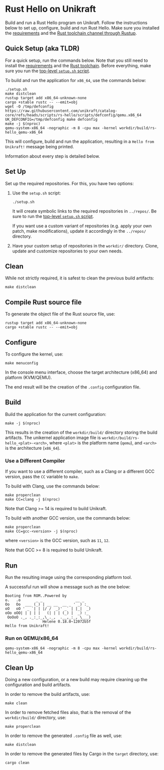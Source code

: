 # Rust Hello on Unikraft

Build and run a Rust Hello program on Unikraft.
Follow the instructions below to set up, configure, build and run Rust Hello.
Make sure you installed the [requirements](../README.md#requirements) and the [Rust toolchain channel through Rustup](https://www.rust-lang.org/tools/install).

## Quick Setup (aka TLDR)

For a quick setup, run the commands below.
Note that you still need to install the [requirements](../README.md#requirements) and the [Rust toolchain](https://www.rust-lang.org/tools/install).
Before everything, make sure you run the [top-level `setup.sh` script](../setup.sh).

To build and run the application for `x86_64`, use the commands below:

```console
./setup.sh
make distclean
rustup target add x86_64-unknown-none
cargo +stable rustc -- --emit=obj
wget -O /tmp/defconfig https://raw.githubusercontent.com/unikraft/catalog-core/refs/heads/scripts/rs-hello/scripts/defconfig/qemu.x86_64
UK_DEFCONFIG=/tmp/defconfig make defconfig
make -j $(nproc)
qemu-system-x86_64 -nographic -m 8 -cpu max -kernel workdir/build/rs-hello_qemu-x86_64
```

This will configure, build and run the application, resulting in a `Hello from Unikraft!` message being printed.

Information about every step is detailed below.

## Set Up

Set up the required repositories.
For this, you have two options:

1. Use the `setup.sh` script:

   ```console
   ./setup.sh
   ```

   It will create symbolic links to the required repositories in `../repos/`.
   Be sure to run the [top-level `setup.sh` script](../setup.sh).

   If you want use a custom variant of repositories (e.g. apply your own patch, make modifications), update it accordingly in the `../repos/` directory.

1. Have your custom setup of repositories in the `workdir/` directory.
   Clone, update and customize repositories to your own needs.

## Clean

While not strictly required, it is safest to clean the previous build artifacts:

```console
make distclean
```

## Compile Rust source file

To generate the object file of the Rust source file, use:

```
rustup target add x86_64-unknown-none
cargo +stable rustc -- --emit=obj
```

## Configure

To configure the kernel, use:

```console
make menuconfig
```

In the console menu interface, choose the target architecture (x86_64) and platform (KVM/QEMU).

The end result will be the creation of the `.config` configuration file.

## Build

Build the application for the current configuration:

```console
make -j $(nproc)
```

This results in the creation of the `workdir/build/` directory storing the build artifacts.
The unikernel application image file is `workdir/build/rs-hello_<plat>-<arch>`, where `<plat>` is the platform name (`qemu`), and `<arch>` is the architecture (`x86_64`).

### Use a Different Compiler

If you want to use a different compiler, such as a Clang or a different GCC version, pass the `CC` variable to `make`.

To build with Clang, use the commands below:

```console
make properclean
make CC=clang -j $(nproc)
```

Note that Clang >= 14 is required to build Unikraft.

To build with another GCC version, use the commands below:

```console
make properclean
make CC=gcc-<version> -j $(nproc)
```

where `<version>` is the GCC version, such as `11`, `12`.

Note that GCC >= 8 is required to build Unikraft.

## Run

Run the resulting image using the corresponding platform tool.

A successful run will show a message such as the one below:

```text
Booting from ROM..Powered by
o.   .o       _ _               __ _
Oo   Oo  ___ (_) | __ __  __ _ ' _) :_
oO   oO ' _ `| | |/ /  _)' _` | |_|  _)
oOo oOO| | | | |   (| | | (_) |  _) :_
 OoOoO ._, ._:_:_,\_._,  .__,_:_, \___)
                 Helene 0.18.0~12072b5f
Hello from Unikraft!
```

### Run on QEMU/x86_64

```console
qemu-system-x86_64 -nographic -m 8 -cpu max -kernel workdir/build/rs-hello_qemu-x86_64
```

## Clean Up

Doing a new configuration, or a new build may require cleaning up the configuration and build artifacts.

In order to remove the build artifacts, use:

```console
make clean
```

In order to remove fetched files also, that is the removal of the `workdir/build/` directory, use:

```console
make properclean
```

In order to remove the generated `.config` file as well, use:

```console
make distclean
```

In order to remove the generated files by Cargo in the `target` directory, use:

```console
cargo clean
```
